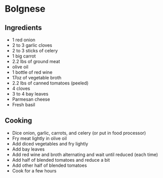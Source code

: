 # Bolgnese

## Ingredients

* 1 red onion
* 2 to 3 garlic cloves
* 2 to 3 sticks of celery
* 1 big carrot
* 2.2 lbs of ground meat
* olive oil
* 1 bottle of red wine
* 17oz of vegetable broth
* 2.2 lbs of canned tomatoes (peeled)
* 4 cloves
* 3 to 4 bay leaves
* Parmesan cheese
* Fresh basil

## Cooking

* Dice onion, garlic, carrots, and celery (or put in food processor)
* Fry meat lightly in olive oil
* Add diced vegetables and fry lightly
* Add bay leaves
* Add red wine and broth alternating and wait until reduced (each time)
* Add half of blended tomatoes and reduce a bit
* Add other half of blended tomatoes
* Cook for a few hours